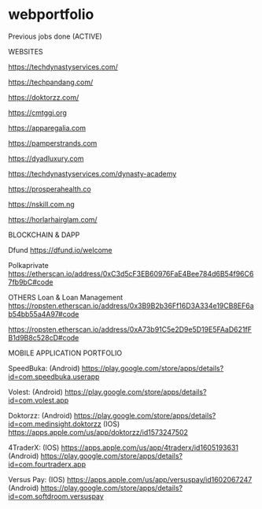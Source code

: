 # webportfolio
Previous jobs done (ACTIVE)


WEBSITES

https://techdynastyservices.com/

https://techpandang.com/

https://doktorzz.com/

https://cmtggi.org

https://apparegalia.com

https://pamperstrands.com

https://dyadluxury.com 

https://techdynastyservices.com/dynasty-academy

https://prosperahealth.co

https://nskill.com.ng

https://horlarhairglam.com/



BLOCKCHAIN & DAPP

Dfund
https://dfund.io/welcome

Polkaprivate
https://etherscan.io/address/0xC3d5cF3EB60976FaE4Bee784d6B54f96C67fb9bC#code

OTHERS
Loan & Loan Management
https://ropsten.etherscan.io/address/0x3B9B2b36Ff16D3A334e19CB8EF6ab54bb55a4A97#code

https://ropsten.etherscan.io/address/0xA73b91C5e2D9e5D19E5FAaD621fFB1d9B8c528cD#code




MOBILE APPLICATION PORTFOLIO


SpeedBuka:
(Android) https://play.google.com/store/apps/details?id=com.speedbuka.userapp


Volest:
(Android) https://play.google.com/store/apps/details?id=com.volest.app


Doktorzz:
(Android) https://play.google.com/store/apps/details?id=com.medinsight.doktorzz
(IOS) https://apps.apple.com/us/app/doktorzz/id1573247502


4TraderX:
(IOS) https://apps.apple.com/us/app/4traderx/id1605193631
(Android) https://play.google.com/store/apps/details?id=com.fourtraderx.app


Versus Pay:
(IOS) https://apps.apple.com/us/app/versuspay/id1602067247
(Android) https://play.google.com/store/apps/details?id=com.softdroom.versuspay
